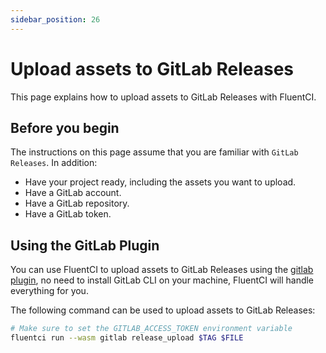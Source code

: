 ```yaml
---
sidebar_position: 26
---
```


# Upload assets to GitLab Releases

This page explains how to upload assets to GitLab Releases with FluentCI.

## Before you begin

The instructions on this page assume that you are familiar with `GitLab Releases`. In addition:

- Have your project ready, including the assets you want to upload.
- Have a GitLab account.
- Have a GitLab repository.
- Have a GitLab token.

## Using the GitLab Plugin

You can use FluentCI to upload assets to GitLab Releases using the [gitlab plugin](https://github.com/fluent-ci-templates/gitlab-pipeline), no need to install GitLab CLI on your machine, FluentCI will handle everything for you.

The following command can be used to upload assets to GitLab Releases:

```bash
# Make sure to set the GITLAB_ACCESS_TOKEN environment variable
fluentci run --wasm gitlab release_upload $TAG $FILE
```
